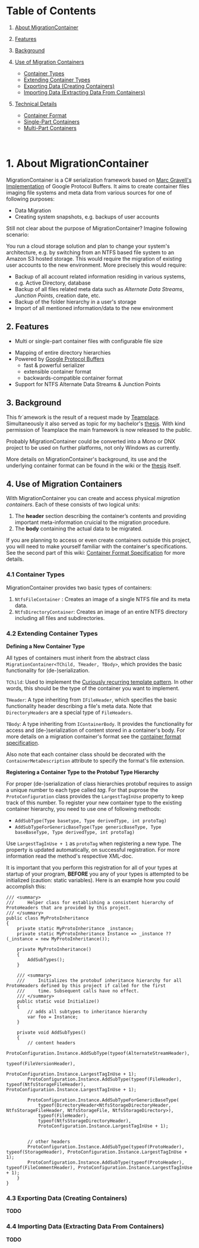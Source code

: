 # Table of Contents
1. [About MigrationContainer](#1-about-migrationcontainer)

2. [Features](#2-features)

3. [Background](#3-background)

4. [Use of Migration Containers](#4-use-of-migration-containers)

   - [Container Types](#4.1-container-types)
   - [Extending Container Types](#4.2-extending-container-types)
   - [Exporting Data (Creating Containers)](#4.3-exporting-data-creating-containers)
   - [Importing Data (Extracting Data From Containers)](#4.4-importing-data-extracting-data-from-containers)

5. [Technical Details](technical-details)
   - [Container Format](#container-format)
   - [Single-Part Containers](#single-part-containers)
   - [Multi-Part Containers](#multi-part-containers)
<br>

# 1. About MigrationContainer
MigrationContainer is a C# serialization framework based on [Marc Gravell's Implementation](https://github.com/mgravell/protobuf-net) of Google Protocol Buffers.  It aims to create container files imaging file systems and meta data from various sources for one of following purposes:



- Data Migration
- Creating system snapshots, e.g. backups of user accounts



Still not clear about the purpose of MigrationContainer? Imagine following scenario:

You run a cloud storage solution and plan to change your system's architecture, e.g. by switching from an NTFS based file system to an Amazon S3 hosted storage. This would require the migration of existing user accounts to the new environment. More precisely this would require:



- Backup of all account related information residing in various systems, e.g. Active Directory, database
- Backup of all files related meta data such as *Alternate Data Streams*, *Junction Points*, creation date, etc.
- Backup of the folder hierarchy in a user's storage
- Import of all mentioned information/data to the new environment



## 2. Features

- Multi or single-part container files with configurable file size

* Mapping of entire directory hierarchies
* Powered by [Google Protocol Buffers](https://developers.google.com/protocol-buffers/)
  * fast & powerful serializer 
  * extensible container format
  * backwards-compatible container format
* Support for NTFS Alternate Data Streams & Junction Points



## 3. Background

This fr`amework is the result of a request made by [Teamplace](https://www.teamplace.net/en/). Simultaneously it also served as topic for my bachelor's [thesis](https://drive.google.com/open?id=0B_-vg-Ca4cDReUQ5LTZvWk0zemc). With kind permission of Teamplace the main framework is now released to the public. 

Probably MigrationContainer could be converted into a Mono or DNX project to be used on further platforms, not only Windows as currently.

More details on MigrationContainer's background, its use and the underlying container format can be found in the wiki or the [thesis](https://drive.google.com/open?id=0B_-vg-Ca4cDReUQ5LTZvWk0zemc) itself.



## 4. Use of Migration Containers

With MigrationContainer you can create and access physical *migration containers*. Each of these consists of two logical units: 

1. The **header** section describing the container’s contents and providing important meta-information cruicial to the migration procedure.
2. The **body** containing the actual data to be migrated.

If you are planning to access or even create containers outside this project, you will need to make yourself familiar with the  container's specifications. See the second part of this wiki: [Container Format Specification](#2-container-format-specification) for more details.

### 4.1 Container Types
MigrationContainer provides two basic types of containers:

1. `NtfsFileContainer` : Creates an image of a single NTFS file and its meta data.
2. `NtfsDirectoryContainer`: Creates an image of an entire NTFS directory including all files and subdirectories.


### 4.2 Extending Container Types

**Defining a New Container Type**

All types of containers must inherit from the abstract class` MigrationContainer<TChild, THeader, TBody>`, which provides the basic functionality for (de-)serialization.

`TChild`: Used to implement the [Curiously recurring template pattern](https://en.wikipedia.org/wiki/Curiously_recurring_template_pattern). In other words, this should be the type of the container you want to implement.

`THeader`: A type inheriting from `IFileHeader`, which specifies the basic functionality header describing a file's meta data. Note that `DirectoryHeaders` are a special type of `FileHeaders`.

`TBody`: A type inheriting from `IContainerBody`. It provides the functionality for access and (de-)serialization of content stored in a container's body. For more details on a migration container's format see the [container format specification]().

Also note that each container class should be decorated with the `ContainerMetaDescription` attribute to specify the format's file extension.

**Registering a Container Type to the Protobuf Type Hierarchy**

For proper (de-)serialization of class hierarchies protobuf requires to assign a unique number to each type called *tag*. For that puprose the `ProtoConfiguration` class provides the `LargestTagInUse` property to keep track of this number.  To register your new container type to the existing container hierarchy, you need to use one of following methods:

- `AddSubType(Type basetype, Type derivedType, int protoTag)`
- `AddSubTypeForGenericBaseType(Type genericBaseType, Type baseBaseType, Type derivedType, int protoTag)`

Use `LargestTagInUse + 1` as `protoTag` when registering a new type. The property is updated automatically, on successful registration. For more information read the method's respective XML-doc.

It is important that you perform this registration for all of your types at startup of your program, **BEFORE** you any of your types is attempted to be initialized (caution: static variables). Here is an example how you could accomplish this:

    /// <summary>
    ///     Helper class for establishing a consistent hierarchy of ProtoHeaders that are provided by this project.
    /// </summary>
    public class MyProtoInheritance
    {
        private static MyProtoInheritance _instance;
        private static MyProtoInheritance Instance => _instance ?? (_instance = new MyProtoInheritance());
    
        private MyProtoInheritance()
        {
            AddSubTypes();
        }
    
        /// <summary>
        ///     Initializes the protobuf inheritance hierarchy for all ProtoHeaders defined by this project if called for the first
        ///     time. Subsequent calls have no effect.
        /// </summary>
        public static void Initialize()
        {
            // adds all subtypes to inheritance hierarchy
            var foo = Instance;
        }
    
        private void AddSubTypes()
        {
            // content headers
            ProtoConfiguration.Instance.AddSubType(typeof(AlternateStreamHeader),
                                                   typeof(FileVersionHeader),
                                                   ProtoConfiguration.Instance.LargestTagInUse + 1);
            ProtoConfiguration.Instance.AddSubType(typeof(FileHeader), typeof(NtfsStorageFileHeader), ProtoConfiguration.Instance.LargestTagInUse + 1);
    
            ProtoConfiguration.Instance.AddSubTypeForGenericBaseType(
                typeof(DirectoryHeader<NtfsStorageDirectoryHeader, NtfsStorageFileHeader, NtfsStorageFile, NtfsStorageDirectory>),
                typeof(FileHeader),
                typeof(NtfsStorageDirectoryHeader),
                ProtoConfiguration.Instance.LargestTagInUse + 1);


            // other headers
            ProtoConfiguration.Instance.AddSubType(typeof(ProtoHeader), typeof(StorageHeader), ProtoConfiguration.Instance.LargestTagInUse + 1);
            ProtoConfiguration.Instance.AddSubType(typeof(ProtoHeader), typeof(FileCommentHeader), ProtoConfiguration.Instance.LargestTagInUse + 1);
        }
    }
    
### 4.3 Exporting Data (Creating Containers)

**TODO**

### 4.4 Importing Data (Extracting Data From Containers)

**TODO**
